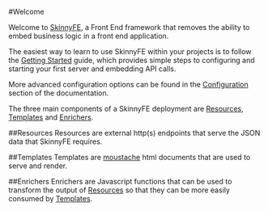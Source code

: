 #Welcome

Welcome to [SkinnyFE](../), a Front End framework that removes the ability to embed business logic in a front end application.

The easiest way to learn to use SkinnyFE within your projects is to follow the [Getting Started](GettingStarted) guide,
which provides simple steps to configuring and starting your first server and embedding API calls.

More advanced configuration options can be found in the [Configuration](Configuration) section of the documentation.

The three main components of a SkinnyFE deployment are [Resources](Resources), [Templates](Templates) and [Enrichers](Enrichers).  

##Resources
Resources are external http(s) endpoints that serve the JSON data that SkinnyFE requires.  

##Templates
Templates are [moustache](https://mustache.github.io/) html documents that are used to serve and render.

##Enrichers
Enrichers are Javascript functions that can be used to transform the output of [Resources](Resources) so that they
can be more easily consumed by [Templates](Templates).
